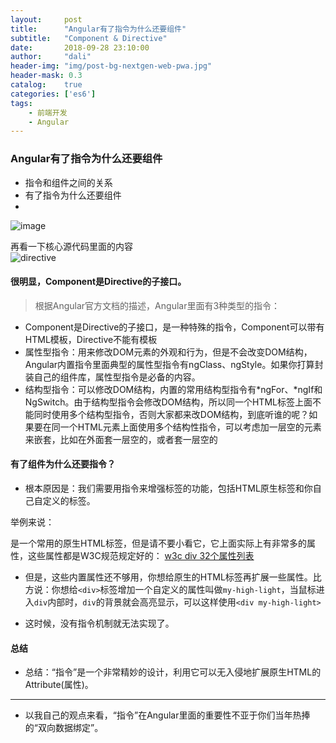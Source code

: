 ```yaml
---
layout:     post
title:      "Angular有了指令为什么还要组件"
subtitle:   "Component & Directive"
date:       2018-09-28 23:10:00
author:     "dali"
header-img: "img/post-bg-nextgen-web-pwa.jpg"
header-mask: 0.3
catalog:    true
categories: ['es6'] 
tags:
    - 前端开发
    - Angular
---
```

### Angular有了指令为什么还要组件


- 指令和组件之间的关系
- 有了指令为什么还要组件
- 
![image](/img/com-dir.png)


再看一下核心源代码里面的内容  
![directive](/img/directives.png)

#### 很明显，Component是Directive的子接口。

> 根据Angular官方文档的描述，Angular里面有3种类型的指令：

- Component是Directive的子接口，是一种特殊的指令，Component可以带有HTML模板，Directive不能有模板
- 属性型指令：用来修改DOM元素的外观和行为，但是不会改变DOM结构，Angular内置指令里面典型的属性型指令有ngClass、ngStyle。如果你打算封装自己的组件库，属性型指令是必备的内容。
- 结构型指令：可以修改DOM结构，内置的常用结构型指令有*ngFor、*ngIf和NgSwitch。由于结构型指令会修改DOM结构，所以同一个HTML标签上面不能同时使用多个结构型指令，否则大家都来改DOM结构，到底听谁的呢？如果要在同一个HTML元素上面使用多个结构性指令，可以考虑加一层空的元素来嵌套，比如在外面套一层空的<ng-container></ng-container>，或者套一层空的<div>
#### 有了组件为什么还要指令？


- 根本原因是：我们需要用指令来增强标签的功能，包括HTML原生标签和你自己自定义的标签。

举例来说：<div>是一个常用的原生HTML标签，但是请不要小看它，它上面实际上有非常多的属性，这些属性都是W3C规范规定好的：
[w3c div 32个属性列表](https://www.w3schools.com/tags/ref_standardattributes.asp/)


- 但是，这些内置属性还不够用，你想给原生的HTML标签再扩展一些属性。比方说：你想给```<div>```标签增加一个自定义的属性叫做```my-high-light```，当鼠标进入```div```内部时，```div```的背景就会高亮显示，可以这样使用```<div my-high-light>``` 

- 这时候，没有指令机制就无法实现了。

#### 总结
- 总结：“指令”是一个非常精妙的设计，利用它可以无入侵地扩展原生HTML的Attribute(属性)。
---
- 以我自己的观点来看，“指令”在Angular里面的重要性不亚于你们当年热捧的“双向数据绑定”。

